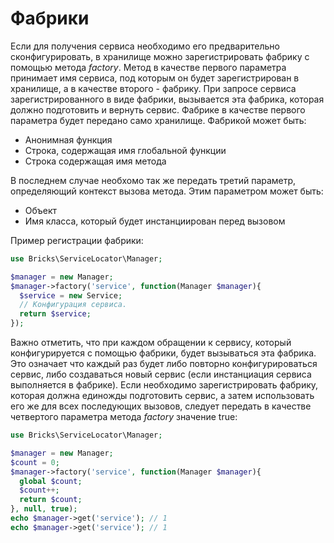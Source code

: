 # Фабрики

Если для получения сервиса необходимо его предварительно сконфигурировать, в 
хранилище можно зарегистрировать фабрику с помощью метода _factory_. Метод в 
качестве первого параметра принимает имя сервиса, под которым он будет 
зарегистрирован в хранилище, а в качестве второго - фабрику. При запросе сервиса 
зарегистрированного в виде фабрики, вызывается эта фабрика, которая должно 
подготовить и вернуть сервис. Фабрике в качестве первого параметра будет 
передано само хранилище. Фабрикой может быть:

- Анонимная функция
- Строка, содержащая имя глобальной функции
- Строка содержащая имя метода

В последнем случае необхомо так же передать третий параметр, определяющий 
контекст вызова метода. Этим параметром может быть:

- Объект
- Имя класса, который будет инстанциирован перед вызовом

Пример регистрации фабрики:

```php
use Bricks\ServiceLocator\Manager;

$manager = new Manager;
$manager->factory('service', function(Manager $manager){
  $service = new Service;
  // Конфигурация сервиса.
  return $service;
});
```

Важно отметить, что при каждом обращении к сервису, который конфигурируется с 
помощью фабрики, будет вызываться эта фабрика. Это означает что каждый раз будет 
либо повторно конфигурироваться сервис, либо создаваться новый сервис (если 
инстанциация сервиса выполняется в фабрике). Если необходимо зарегистрировать 
фабрику, которая должна единожды подготовить сервис, а затем использовать его же 
для всех последующих вызовов, следует передать в качестве четвертого параметра 
метода _factory_ значение true:

```php
use Bricks\ServiceLocator\Manager;

$manager = new Manager;
$count = 0;
$manager->factory('service', function(Manager $manager){
  global $count;
  $count++;
  return $count;
}, null, true);
echo $manager->get('service'); // 1
echo $manager->get('service'); // 1
```
